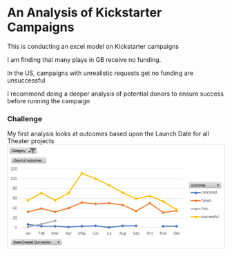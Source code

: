 # An Analysis of Kickstarter Campaigns
This is conducting an excel model on Kickstarter campaigns

I am finding that many plays in GB receive no funding.

In the US, campaigns with unrealistic requests get no funding are unsuccessful

I recommend doing a deeper analysis of potential donors to ensure success before running the campaign



### Challenge
My first analysis looks at outcomes based upon the Launch Date for all Theater projects
![Theater Outcomes](theater%20Outcomes%20based%20on%20Launch%20Date.png)

